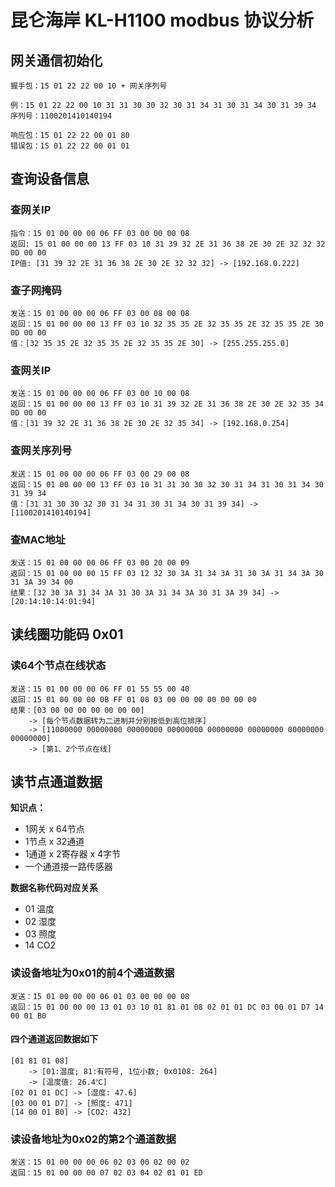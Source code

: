 # 昆仑海岸 KL-H1100 modbus 协议分析

## 网关通信初始化 ##

	握手包：15 01 22 22 00 10 + 网关序列号

	例：15 01 22 22 00 10 31 31 30 30 32 30 31 34 31 30 31 34 30 31 39 34
	序列号：1100201410140194

	响应包：15 01 22 22 00 01 80
	错误包：15 01 22 22 00 01 01
	
## 查询设备信息 ##
### 查网关IP	
	指令：15 01 00 00 00 06 FF 03 00 00 00 08
	返回: 15 01 00 00 00 13 FF 03 10 31 39 32 2E 31 36 38 2E 30 2E 32 32 32 0D 00 00
	IP值: [31 39 32 2E 31 36 38 2E 30 2E 32 32 32] -> [192.168.0.222]

### 查子网掩码
	发送：15 01 00 00 00 06 FF 03 00 08 00 08
	返回：15 01 00 00 00 13 FF 03 10 32 35 35 2E 32 35 35 2E 32 35 35 2E 30 0D 00 00
	值：[32 35 35 2E 32 35 35 2E 32 35 35 2E 30] -> [255.255.255.0]

### 查网关IP
	发送：15 01 00 00 00 06 FF 03 00 10 00 08
	返回：15 01 00 00 00 13 FF 03 10 31 39 32 2E 31 36 38 2E 30 2E 32 35 34 0D 00 00
	值：[31 39 32 2E 31 36 38 2E 30 2E 32 35 34] -> [192.168.0.254]

### 查网关序列号
	发送：15 01 00 00 00 06 FF 03 00 29 00 08
	返回：15 01 00 00 00 13 FF 03 10 31 31 30 30 32 30 31 34 31 30 31 34 30 31 39 34
	值：[31 31 30 30 32 30 31 34 31 30 31 34 30 31 39 34] -> [1100201410140194]

### 查MAC地址
	发送：15 01 00 00 00 06 FF 03 00 20 00 09
	返回：15 01 00 00 00 15 FF 03 12 32 30 3A 31 34 3A 31 30 3A 31 34 3A 30 31 3A 39 34 00
	结果：[32 30 3A 31 34 3A 31 30 3A 31 34 3A 30 31 3A 39 34] -> [20:14:10:14:01:94]

## 读线圈功能码 0x01
### 读64个节点在线状态
	发送：15 01 00 00 00 06 FF 01 55 55 00 40
	返回：15 01 00 00 00 0B FF 01 08 03 00 00 00 00 00 00 00
	结果：[03 00 00 00 00 00 00 00] 
		-> [每个节点数据转为二进制并分别按低到高位排序]
		-> [11000000 00000000 00000000 00000000 00000000 00000000 00000000 00000000] 
		-> [第1、2个节点在线]

## 读节点通道数据

__知识点：__ 

-	1网关 x 64节点
-	1节点 x 32通道
-	1通道 x 2寄存器 x 4字节
-	一个通道接一路传感器

__数据名称代码对应关系__

- 01 温度
- 02 湿度
- 03 照度
- 14 CO2

### 读设备地址为0x01的前4个通道数据
	发送：15 01 00 00 00 06 01 03 00 00 00 08
	返回：15 01 00 00 00 13 01 03 10 01 81 01 08 02 01 01 DC 03 00 01 D7 14 00 01 B0

#### 四个通道返回数据如下
	[01 81 01 08] 
		-> [01:温度; 81:有符号, 1位小数; 0x0108: 264]
		-> [温度值: 26.4℃] 
	[02 01 01 DC] -> [湿度: 47.6]
	[03 00 01 D7] -> [照度: 471]
	[14 00 01 B0] -> [CO2: 432]

### 读设备地址为0x02的第2个通道数据
	发送：15 01 00 00 00 06 02 03 00 02 00 02
	返回：15 01 00 00 00 07 02 03 04 02 01 01 ED
